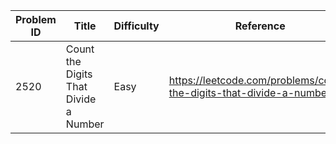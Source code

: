 | Problem ID | Title | Difficulty | Reference
| --- | --- | --- | ---
| 2520 | Count the Digits That Divide a Number | Easy | https://leetcode.com/problems/count-the-digits-that-divide-a-number/

